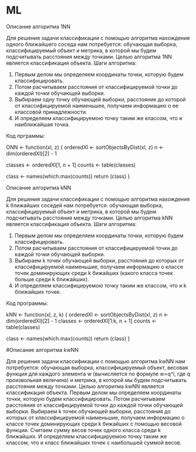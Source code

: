 # ML
Описание алгоритма 1NN

Для решения задачи классификации с помощью алгоритма нахождения одного ближайшего соседа нам потребуется: обучающая выборка, 
классифицируемый объект и метрика, в которой мы будем подсчитывать расстояния между точками. Целью алгоритма 
1NN является классификация объекта. 
Шаги алгоритма:
1) Первым делом мы определяем координаты точки, которую будем классифицировать. 
2) Потом расчитываем расстояния от классифицируемой точки до каждой точки обучающей выборки. 
3) Выбираем одну точку обучающей выборки, расстояние до которой от классифицируемой наименьшее, получаем информацию о ее классовой принадлежности. 
4) И определяем классифицируемою точку таким же классом, что и наиближайшая точка. 

Код прграммы:

ONN <- function(xl, z)
{
  orderedXl <- sortObjectsByDist(xl, z)
  n <- dim(orderedXl)[2] - 1

  classes <- orderedXl[1, n + 1]
  counts <- table(classes)

  class <- names(which.max(counts))
  return (class)
}



Описание алгоритма kNN

Для решения задачи классификации с помощью алгоритма нахождения k ближайших соседей нам потребуется: обучающая выборка, 
классифицируемый объект и метрика, в которой мы будем подсчитывать расстояния между точками. Целью алгоритма kNN является классификация объекта. 
Шаги алгоритма: 
1) Первым делом мы определяем координаты точки, которую будем классифицировать. 
2) Потом расчитываем расстояния от классифицируемой точки до каждой точки обучающей выборки. 
3) Выбираем k точек обучающей выборки, расстояния до которых от классифицируемой наименьшие,  получаем информацию о классе точек доминирующих среди k бижайших (какого класса точек больше среди k ближайших). 
4) И определяем классифицируемою точку таким же классом, что и k ближайших точек.

Код программы:

kNN <- function(xl, z, k)
{
  orderedXl <- sortObjectsByDist(xl, z)
  n <- dim(orderedXl)[2] - 1
  classes <- orderedXl[1:k, n + 1]
  counts <- table(classes)

  class <- names(which.max(counts))
  return (class)
}



#Описание алгоритма kwNN

Для решения задачи классификации с помощью алгоритма kwNN нам потребуется: обучающая выборка, классифицируемый объект, 
весовая функция для каждого элемента w (вычисляется по формуле w=q^i, где q произвольная величина) и метрика, в которой 
мы будем подсчитывать расстояния между точками. Целью алгоритма kwNN является классификация объекта. Первым делом мы 
определяем координаты точки, которую будем классифицировать. Потом расчитываем расстояния от классифицируемой точки до каждой точки 
обучающей выборки. Выбираем k точек обучающей выборки, расстояния до которых от классифицируемой наименьшие,  получаем информацию 
о классе точек доминирующих среди k бижайших с помощью весовой функции. Считаем сумму весов точек одного класса среди k ближайших. 
И определяем классифицируемою точку таким же классом, что и класс ближайших точек с наибольшей суммой весов.

